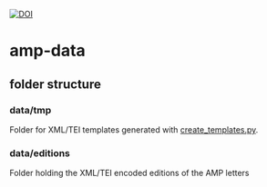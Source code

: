 [![DOI](https://zenodo.org/badge/DOI/10.5281/zenodo.10021237.svg)](https://doi.org/10.5281/zenodo.10021237)




# amp-data

## folder structure

### data/tmp

Folder for XML/TEI templates generated with [create_templates.py](https://github.com/Auden-Musulin-Papers/amp-process/blob/main/create_templates.py). 

### data/editions

Folder holding the XML/TEI encoded editions of the AMP letters
